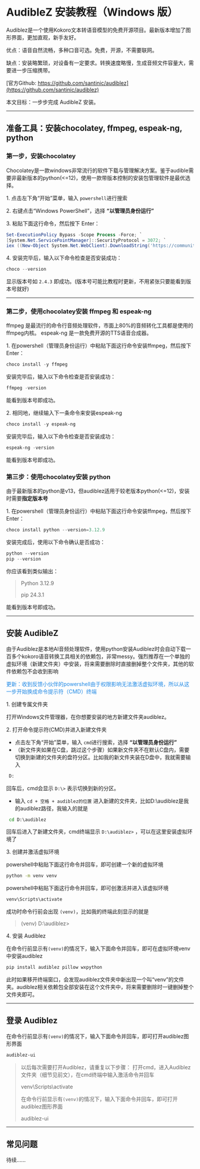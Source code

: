 
# AudibleZ 安装教程（Windows 版）

Audiblez是一个使用Kokoro文本转语音模型的免费开源项目。最新版本增加了图形界面，更加直观，新手友好。

优点：语音自然流畅，多种口音可选。免费，开源，不需要联网。

缺点：安装略繁琐，对设备有一定要求。转换速度略慢，生成音频文件容量大，需要进一步压缩携带。

[官方Github: https://github.com/santinic/audiblez](https://github.com/santinic/audiblez)

本文目标：一步步完成 AudibleZ 安装。

---

## 准备工具：安装chocolatey, ffmpeg, espeak-ng, python

### 第一步，安装chocolatey

Chocolatey是一款windows非常流行的软件下载与管理解决方案。鉴于audible需要非最新版本的python(<=12)，使用一款带版本控制的安装包管理软件是最优选择。

1\. 点击左下角“开始”菜单，输入 `powershell`进行搜索

2\. 右键点击“Windows PowerShell”，选择 **“以管理员身份运行”**

3\. 粘贴下面这行命令，然后按下 Enter：

```powershell
Set-ExecutionPolicy Bypass -Scope Process -Force; `
[System.Net.ServicePointManager]::SecurityProtocol = 3072; `
iex ((New-Object System.Net.WebClient).DownloadString('https://community.chocolatey.org/install.ps1'))
```

4\. 安装完毕后，输入以下命令检查是否安装成功：

```powershell
choco --version
```

显示版本号如 `2.4.3` 即成功。(版本号可能比教程时更新，不用紧张只要能看到版本号就好)

---
### 第二步，使用chocolatey安装 ffmpeg 和 espeak-ng 

ffmpeg 是最流行的命令行音频处理软件，市面上80%的音频转化工具都是使用的ffmpeg内核。
espeak-ng 是一款免费开源的TTS语音合成器。

1\. 在powershell（管理员身份运行）中粘贴下面这行命令安装ffmpeg，然后按下 Enter：

```powershell
choco install -y ffmpeg
```
安装完毕后，输入以下命令检查是否安装成功：

```powershell
ffmpeg -version
```
能看到版本号即成功。

2\. 相同地，继续输入下一条命令来安装espeak-ng

```powershell
choco install -y espeak-ng
```
安装完毕后，输入以下命令检查是否安装成功：

```powershell
espeak-ng -version
```
能看到版本号即成功。


### 第三步：使用chocolatey安装 python

由于最新版本的python是v13，但audiblez适用于较老版本python(<=12)，安装时需要**指定版本号**

1\. 在powershell（管理员身份运行）中粘贴下面这行命令安装ffmpeg，然后按下 Enter：

```powershell
choco install python --version=3.12.9
```

安装完成后，使用以下命令确认是否成功：

```powershell
python --version
pip --version
```

你应该看到类似输出：

> Python 3.12.9
>
> pip 24.3.1

能看到版本号即成功。

---

## 安装 AudibleZ

由于Audiblez是本地AI音频处理软件，使用python安装Audiblez时会自动下载一百多个kokoro语音转换工具相关的依赖包，非常messy。强烈推荐在一个单独的虚拟环境（新建文件夹）中安装，将来需要删除时直接删掉整个文件夹，其他的软件依赖包不会收到影响

<span style="color:#1e88e5">更新：收到反馈小伙伴的powershell由于权限影响无法激活虚拟环境，所以从这一步开始换成命令提示符（CMD）终端</span>

1\. 创建专属文件夹

 打开Windows文件管理器，在你想要安装的地方新建文件夹audiblez。

2\. 打开命令提示符(CMD)并进入新建文件夹

- 点击左下角“开始”菜单，输入 `cmd`进行搜索，选择 **“以管理员身份运行”**
- （新文件夹如果在C盘，跳过这个步骤）如果新文件夹不在默认C盘内，需要切换到新建的文件夹的盘符分区。比如我的新文件夹装在D盘中，我就需要输入

```cmd
 D:
```

回车后，cmd会显示 `D:\>` 表示切换到新的分区。

- 输入 `cd + 空格 + audiblez的位置` 进入新建的文件夹，比如D:\audiblez是我的audiblez路径，我输入的就是

```cmd
 cd D:\audiblez
```
回车后进入了新建文件夹，cmd终端显示 `D:\audiblez>` ，可以在这里安装虚拟环境了

3\. 创建并激活虚拟环境

powershell中粘贴下面这行命令并回车，即可创建一个新的虚拟环境
```cmd
python -m venv venv
```
powershell中粘贴下面这行命令并回车，即可创激活并进入该虚拟环境
```cmd
venv\Scripts\activate
```
成功时命令行前会出现 `(venv)`，比如我的终端此刻显示的就是
> (venv) D:\audiblez>

4\. 安装 Audiblez

在命令行前显示有`(venv)`的情况下，输入下面命令并回车，即可在虚拟环境venv中安装audiblez
```cmd
pip install audiblez pillow wxpython
```
此时如果移开终端窗口，会发现audiblez文件夹中新出现一个叫“venv”的文件夹。audiblez相关依赖包全部安装在这个文件夹中，将来需要删除时一键删掉整个文件夹即可。

---

## 登录 Audiblez

在命令行前显示有`(venv)`的情况下，输入下面命令并回车，即可打开audiblez图形界面
```cmd
audiblez-ui
```


>以后每次需要打开Audiblez，请重复以下步骤：
>打开cmd，进入Audiblez文件夹（细节见前文），在cmd终端中输入激活命令并回车
>
>venv\Scripts\activate
>
>在命令行前显示有`(venv)`的情况下，输入下面命令并回车，即可打开audiblez图形界面
>
>audiblez-ui
>
----

## 常见问题

待续……

<div style="height: 8rem;"></div>